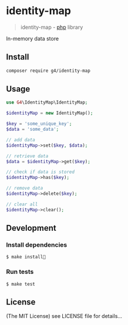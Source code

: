 identity-map
======

> identity-map - [php](http://php.net) library

In-memory data store

## Install
```sh
composer require g4/identity-map
```

## Usage

```php
use G4\IdentityMap\IdentityMap;

$identityMap = new IdentityMap();

$key = 'some_unique_key';
$data = 'some_data';

// add data 
$identityMap->set($key, $data);

// retrieve data
$data = $identityMap->get($key);

// check if data is stored
$identityMap->has($key);

// remove data
$identityMap->delete($key);

// clear all
$identityMap->clear();

```

## Development

### Install dependencies

    $ make install

### Run tests

    $ make test

## License

(The MIT License)
see LICENSE file for details...
